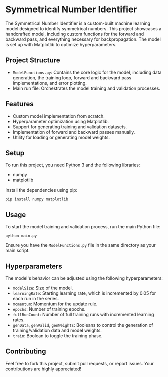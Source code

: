 <h1>Symmetrical Number Identifier</h1>
The Symmetrical Number Identifier is a custom-built machine learning model designed to identify symmetrical numbers. This project showcases a handcrafted model, including custom functions for the forward and backward pass, and everything necessary for backpropagation. The model is set up with Matplotlib to optimize hyperparameters.

<h2>Project Structure</h2>
<ul>
<li><code>ModelFunctions.py</code>: Contains the core logic for the model, including data generation, the training loop, forward and backward pass implementations, and error plotting.</li>
<li>Main run file: Orchestrates the model training and validation processes.</li>
</ul>
<h2>Features</h2>
<ul>
<li>Custom model implementation from scratch.</li>
<li>Hyperparameter optimization using Matplotlib.</li>
<li>Support for generating training and validation datasets.</li>
<li>Implementation of forward and backward passes manually.</li>
<li>Utility for loading or generating model weights.</li>
</ul>
<h2>Setup</h2>
To run this project, you need Python 3 and the following libraries:

<ul>
<li>numpy</li>
<li>matplotlib</li>
</ul>
Install the dependencies using pip:

<pre><code>pip install numpy matplotlib</code></pre>
<h2>Usage</h2>
To start the model training and validation process, run the main Python file:

<pre><code>python main.py</code></pre>
Ensure you have the <code>ModelFunctions.py</code> file in the same directory as your main script.

<h2>Hyperparameters</h2>
The model's behavior can be adjusted using the following hyperparameters:

<ul>
<li><code>modelSize</code>: Size of the model.</li>
<li><code>learningRate</code>: Starting learning rate, which is incremented by 0.05 for each run in the series.</li>
<li><code>momentum</code>: Momentum for the update rule.</li>
<li><code>epochs</code>: Number of training epochs.</li>
<li><code>fullRunCount</code>: Number of full training runs with incremented learning rates.</li>
<li><code>genData</code>, <code>genValid</code>, <code>genWeights</code>: Booleans to control the generation of training/validation data and model weights.</li>
<li><code>train</code>: Boolean to toggle the training phase.</li>
</ul>
<h2>Contributing</h2>
Feel free to fork this project, submit pull requests, or report issues. Your contributions are highly appreciated!
